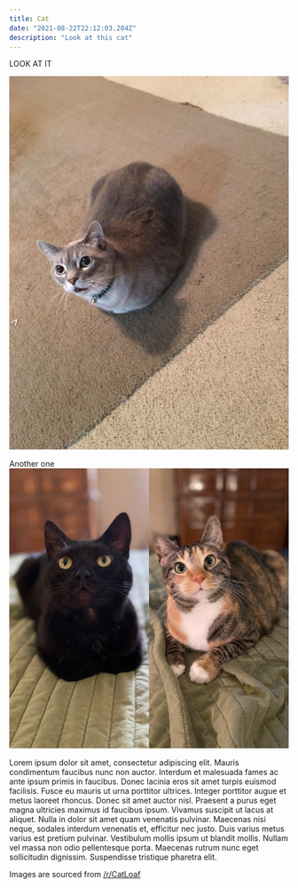 ```yaml
---
title: Cat
date: "2021-08-22T22:12:03.284Z"
description: "Look at this cat"
---
```

LOOK AT IT

![CAT](./cat_1.jpg)

Another one
![CAT](./cat_2.jpg)

Lorem ipsum dolor sit amet, consectetur adipiscing elit. Mauris condimentum faucibus nunc non auctor. Interdum et malesuada fames ac ante ipsum primis in faucibus. Donec lacinia eros sit amet turpis euismod facilisis. Fusce eu mauris ut urna porttitor ultrices. Integer porttitor augue et metus laoreet rhoncus. Donec sit amet auctor nisl. Praesent a purus eget magna ultricies maximus id faucibus ipsum. Vivamus suscipit ut lacus at aliquet. Nulla in dolor sit amet quam venenatis pulvinar. Maecenas nisi neque, sodales interdum venenatis et, efficitur nec justo. Duis varius metus varius est pretium pulvinar. Vestibulum mollis ipsum ut blandit mollis. Nullam vel massa non odio pellentesque porta. Maecenas rutrum nunc eget sollicitudin dignissim. Suspendisse tristique pharetra elit. 

Images are sourced from [/r/CatLoaf](https://www.reddit.com/r/Catloaf/)
